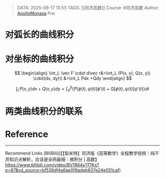 > DATA: 2025-06-17 15:55
> TAGS: [[同济高数]]
> Course: #同济高数
> Author: [ApolloMonasa](https://github.com/ApolloMonasa)
> Pre: 


# 对弧长的曲线积分

# 对坐标的曲线积分
$$
\begin{align}
\int_L \vec F \cdot d\vec r&=\int_L (P(x, y), Q(x, y)) \cdot(dx, dy)\\
&=\int_L Pdx +Qdy
\end{align}
$$

$$
\int_L P(x, y)dx + Q(x, y)dy = \int_\alpha^\beta \{P[\phi(t),\psi(t)]\phi\prime(t)+Q[\phi(t), \psi(t)]\psi\prime(t)\}dt
$$
# 两类曲线积分的联系




# Reference


---
Recommend Links
[BiliBili](【【梨米特】同济版《高等数学》全程教学视频｜纯干货知识点解析，应该是全网最细｜微积分 | 高数】https://www.bilibili.com/video/BV1864y1T7Ks?p=87&vd_source=bf539df4a6ae0f9adeb837e24e051caf)
